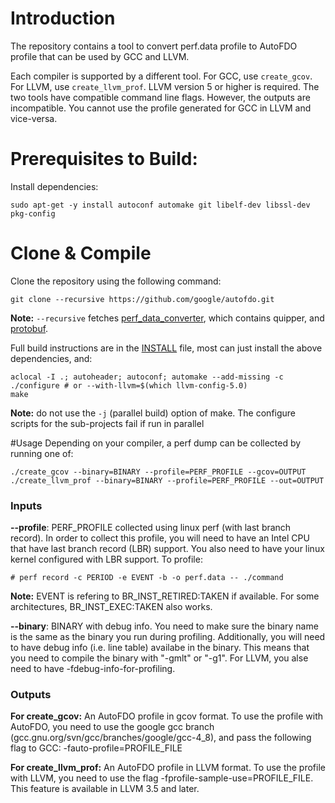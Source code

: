 # Introduction

The repository contains a tool to convert perf.data profile to AutoFDO
profile that can be used by GCC and LLVM.

Each compiler is supported by a different tool. For GCC, use
`create_gcov`. For LLVM, use `create_llvm_prof`. LLVM version
5 or higher is required.  The two tools have compatible command
line flags. However, the outputs are incompatible. You cannot
use the profile generated for GCC in LLVM and vice-versa.

# Prerequisites to Build:
Install dependencies:
```
sudo apt-get -y install autoconf automake git libelf-dev libssl-dev pkg-config
```

# Clone & Compile
Clone the repository using the following command:
```
git clone --recursive https://github.com/google/autofdo.git
```
**Note:** `--recursive` fetches [perf_data_converter](https://github.com/google/perf_data_converter.git),
which contains quipper, and [protobuf](https://github.com/google/protobuf.git).

Full build instructions are in the [INSTALL](./INSTALL]) file, most can just install the above
dependencies, and:

```
aclocal -I .; autoheader; autoconf; automake --add-missing -c
./configure # or --with-llvm=$(which llvm-config-5.0)
make
```

**Note:** do not use the `-j` (parallel build) option of make. The configure scripts
 for the sub-projects fail if run in parallel

#Usage
Depending on your compiler, a perf dump can be collected by running one of:
```
./create_gcov --binary=BINARY --profile=PERF_PROFILE --gcov=OUTPUT
./create_llvm_prof --binary=BINARY --profile=PERF_PROFILE --out=OUTPUT
```

### Inputs

**--profile**: PERF_PROFILE collected using linux perf (with last branch record).
In order to collect this profile, you will need to have an Intel CPU that
have last branch record (LBR) support. You also need to have your linux
kernel configured with LBR support. To profile:

```
# perf record -c PERIOD -e EVENT -b -o perf.data -- ./command
```

**Note:** EVENT is refering to BR_INST_RETIRED:TAKEN if available. For some
architectures, BR_INST_EXEC:TAKEN also works.

**--binary**: BINARY with debug info. You need to make sure the binary name is
the same as the binary you run during profiling. Additionally, you will need
to have debug info (i.e. line table) availabe in the binary. This means that
you need to compile the binary with "-gmlt" or "-g1". For LLVM, you alse need
to have -fdebug-info-for-profiling.

### Outputs

**For create_gcov:**
    An AutoFDO profile in gcov format. To use the profile with
    AutoFDO, you need to use the google gcc branch
    (gcc.gnu.org/svn/gcc/branches/google/gcc-4_8), and pass the
    following flag to GCC: -fauto-profile=PROFILE_FILE

**For create_llvm_prof:**
    An AutoFDO profile in LLVM format. To use the profile with
    LLVM, you need to use the flag -fprofile-sample-use=PROFILE_FILE.
    This feature is available in LLVM 3.5 and later.

